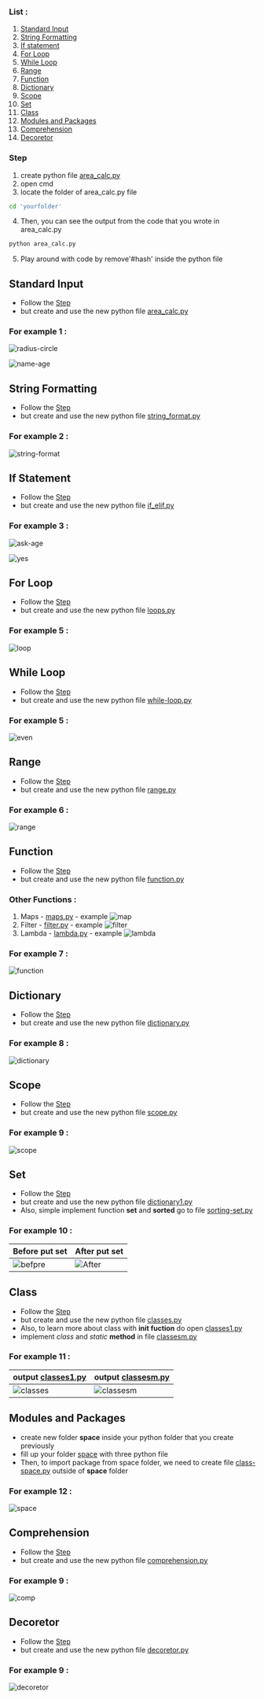### List :
  1. [Standard Input](#Standard-Input) 
  2. [String Formatting](#String-Formatting)
  3. [If statement](#If-statement)
  4. [For Loop](#For-Loop)
  5. [While Loop](#While-Loop)
  6. [Range](#Range)
  7. [Function](#Function)
  8. [Dictionary](#Dictionary)
  9. [Scope](#Scope)
  10. [Set](#Set)
  11. [Class](#Class)
  12. [Modules and Packages](#Modules-and-Packages)
  13. [Comprehension](#Comprehension)
  14. [Decoretor](#Decoretor)
### Step 
  1. create python file [area_calc.py](https://github.com/0732sta/starter-python/blob/master/standard-input/area_calc.py)
  2. open cmd
  3. locate the folder of area_calc.py file
  ```bash
  cd 'yourfolder'
  ```
  4. Then, you can see the output from the code that you wrote in area_calc.py
  ```bash
  python area_calc.py
  ```
  5. Play around with code by remove'#hash' inside the python file
## Standard Input  
- Follow the [Step](#Step) 
- but create and use the new python file [area_calc.py](https://github.com/0732sta/starter-python/blob/master/standard-input/area_calc.py)
### For example 1 :
![radius-circle](calc-circle.png)

![name-age](name-age.jpg)

## String Formatting
- Follow the [Step](#Step) 
- but create and use the new python file [string_format.py](https://github.com/0732sta/starter-python/blob/master/standard-input/string_format.py)
### For example 2 :
![string-format](str-for.png)

## If Statement
- Follow the [Step](#Step) 
- but create and use the new python file [if_elif.py](https://github.com/0732sta/starter-python/blob/master/standard-input/if_elif.py)
### For example 3 :
![ask-age](ask-age.png)

![yes](y-n.png)

## For Loop
- Follow the [Step](#Step) 
- but create and use the new python file [loops.py](https://github.com/0732sta/starter-python/blob/master/standard-input/loops.py)
### For example 5 :
![loop](loop.png)

## While Loop
- Follow the [Step](#Step) 
- but create and use the new python file [while-loop.py](https://github.com/0732sta/starter-python/blob/master/standard-input/while-loop.py)
### For example 5 :
![even](even-while.png)

## Range
- Follow the [Step](#Step) 
- but create and use the new python file [range.py](https://github.com/0732sta/starter-python/blob/master/standard-input/range.py)
### For example 6 :
![range](range.png)

## Function
- Follow the [Step](#Step) 
- but create and use the new python file [function.py](https://github.com/0732sta/starter-python/blob/master/standard-input/function.py)
### Other Functions :
  1. Maps
    - [maps.py](https://github.com/0732sta/starter-python/blob/master/standard-input/maps.py)
    - example
      ![map](map.png)
  2. Filter
    - [filter.py](https://github.com/0732sta/starter-python/blob/master/standard-input/filter.py)
    - example
      ![filter](filter.png)
  3. Lambda
    - [lambda.py](https://github.com/0732sta/starter-python/blob/master/standard-input/lambda.py)
    - example
      ![lambda](lambda.png)
### For example 7 :
![function](function.png)

## Dictionary
- Follow the [Step](#Step) 
- but create and use the new python file [dictionary.py](https://github.com/0732sta/starter-python/blob/master/standard-input/dictionary.py)
### For example 8 :
![dictionary](dictionary.png)

## Scope
- Follow the [Step](#Step) 
- but create and use the new python file [scope.py](https://github.com/0732sta/starter-python/blob/master/standard-input/scope.py)
### For example 9 :
![scope](scope.png)

## Set
- Follow the [Step](#Step) 
- but create and use the new python file [dictionary1.py](https://github.com/0732sta/starter-python/blob/master/standard-input/dictionary1.py)
- Also, simple implement function **set** and **sorted** go to file [sorting-set.py](https://github.com/0732sta/starter-python/blob/master/type/sorting-set.py)
### For example 10 :
Before put **set** | After put **set**
------------ | -------------
![befpre](bfr-sort.png) | ![After](after-set.png)

## Class
- Follow the [Step](#Step) 
- but create and use the new python file [classes.py](https://github.com/0732sta/starter-python/blob/master/standard-input/classes.py)
- Also, to learn more about class with **init fuction** do open [classes1.py](https://github.com/0732sta/starter-python/blob/master/standard-input/classes1.py)
- implement *class* and *static* **method** in file [classesm.py](https://github.com/0732sta/starter-python/blob/master/standard-input/classesm.py)
### For example 11 :
output [classes1.py](https://github.com/0732sta/starter-python/blob/master/standard-input/classes1.py) | output [classesm.py](https://github.com/0732sta/starter-python/blob/master/standard-input/classesm.py)
------------ | -------------
![classes](classes.png) | ![classesm](classesm.png)

## Modules and Packages
- create new folder **space** inside your python folder that you create previously
- fill up your folder [space](https://github.com/0732sta/starter-python/tree/master/space) with three python file
- Then, to import package from space folder, we need to create file [class-space.py](https://github.com/0732sta/starter-python/blob/master/class-space.py) outside of **space** folder 
### For example 12 :
![space](space.png)

## Comprehension
- Follow the [Step](#Step) 
- but create and use the new python file [comprehension.py](https://github.com/0732sta/starter-python/blob/master/standard-input/Comprehension.py)
### For example 9 :
![comp](comp.png)

## Decoretor
- Follow the [Step](#Step) 
- but create and use the new python file [decoretor.py](https://github.com/0732sta/starter-python/blob/master/standard-input/decoretor.py)
### For example 9 :
![decoretor](decoretor.png)

